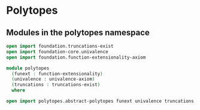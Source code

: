 # Polytopes

## Modules in the polytopes namespace

```agda
open import foundation.truncations-exist
open import foundation-core.univalence
open import foundation.function-extensionality-axiom

module polytopes
  (funext : function-extensionality)
  (univalence : univalence-axiom)
  (truncations : truncations-exist)
  where

open import polytopes.abstract-polytopes funext univalence truncations public
```
